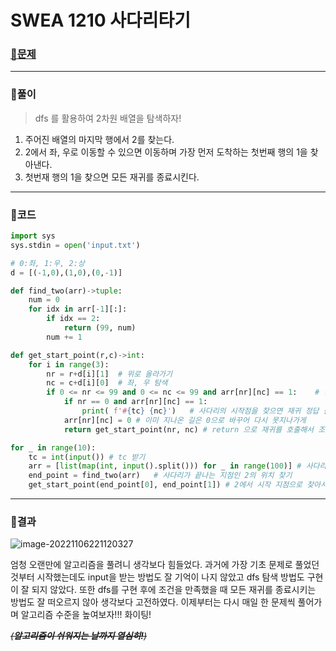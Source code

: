 # SWEA 1210 사다리타기



### [🏸문제](https://swexpertacademy.com/main/code/problem/problemDetail.do?contestProbId=AV14ABYKADACFAYh) 



<hr>



### 💊풀이

> dfs 를 활용하여 2차원 배열을 탐색하자!

1. 주어진 배열의 마지막 행에서 2를 찾는다.
1. 2에서 좌, 우로 이동할 수 있으면 이동하며 가장 먼저 도착하는 첫번째 행의 1을 찾아낸다.
1. 첫번재 행의 1을 찾으면 모든 재귀를 종료시킨다.

<hr>



### 📌코드

```python
import sys
sys.stdin = open('input.txt')

# 0:좌, 1:우, 2:상
d = [(-1,0),(1,0),(0,-1)]

def find_two(arr)->tuple:
    num = 0
    for idx in arr[-1][:]:
        if idx == 2:
            return (99, num)
        num += 1

def get_start_point(r,c)->int:
    for i in range(3):
        nr = r+d[i][1]  # 위로 올라가기
        nc = c+d[i][0]  # 좌, 우 탐색
        if 0 <= nr <= 99 and 0 <= nc <= 99 and arr[nr][nc] == 1:    # 탐색 범위 조건
            if nr == 0 and arr[nr][nc] == 1:
                print( f'#{tc} {nc}')   # 사다리의 시작점을 찾으면 재귀 정답 출력
            arr[nr][nc] = 0 # 이미 지나온 길은 0으로 바꾸어 다시 못지나가게
            return get_start_point(nr, nc) # return 으로 재귀를 호출해서 조건을 만족하는 값 하나를 찾으면 다른 재귀는 호출하지 않고 전부 종료

for _ in range(10):
    tc = int(input()) # tc 받기
    arr = [list(map(int, input().split())) for _ in range(100)] # 사다리를 표시하는 2차원 배열 받기
    end_point = find_two(arr)   # 사다리가 끝나는 지점인 2의 위치 찾기
    get_start_point(end_point[0], end_point[1]) # 2에서 시작 지점으로 찾아서 올라가기
```

<hr>



### 🛀결과

![image-20221106221120327](C:\Users\sjhty\AppData\Roaming\Typora\typora-user-images\image-20221106221120327.png)

엄청 오랜만에 알고리즘을 풀려니 생각보다 힘들었다. 과거에 가장 기초 문제로 풀었던 것부터 시작했는데도 input을 받는 방법도 잘 기억이 나지 않았고 dfs 탐색 방법도 구현이 잘 되지 않았다. 또한 dfs를 구현 후에 조건을 만족했을 때 모든 재귀를 종료시키는 방법도 잘 떠오르지 않아 생각보다 고전하였다. 이제부터는 다시 매일 한 문제씩 풀어가며 알고리즘 수준을 높여보자!!! 화이팅!

*~~(**알고리즘이 쉬워지는 날까지 열심히!**)~~*

